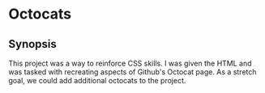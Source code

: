 # Octocats

## Synopsis

This project was a way to reinforce CSS skills. I was given the HTML and was tasked with recreating aspects of 
Github's Octocat page. As a stretch goal, we could add additional octocats to the project.
